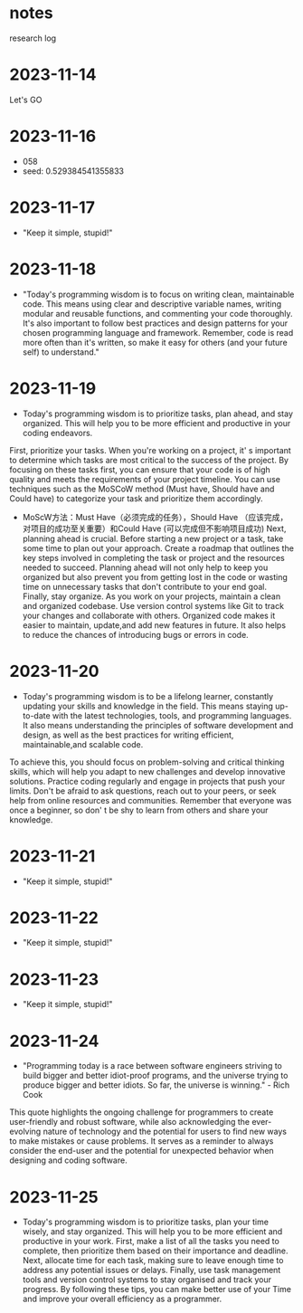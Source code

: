 # notes
research log
# 2023-11-14
Let's GO

# 2023-11-16
- 058
- seed: 0.529384541355833

# 2023-11-17
- "Keep it simple, stupid!"

# 2023-11-18
- "Today's programming wisdom is to focus on writing clean, maintainable code. This means using clear and descriptive variable names, writing modular and reusable functions, and commenting your code thoroughly. It's also important to follow best practices and design patterns for your chosen programming language and framework. Remember, code is read more often than it's written, so make it easy for others (and your future self) to understand."

# 2023-11-19
- Today's programming wisdom is to prioritize tasks, plan ahead, and stay organized. This will help you to be more efficient and productive in your coding endeavors.

First, prioritize your tasks. When you're working on a project, it' s important to determine which tasks are most critical to the success of the project. By focusing on these tasks first, you can ensure that your code is of high quality and meets the requirements of your project timeline. You can use techniques such as the MoSCoW method (Must have, Should have and Could have) to categorize your task and prioritize them accordingly. 
 - MoScW方法：Must Have（必须完成的任务），Should Have （应该完成，对项目的成功至关重要）和Could Have (可以完成但不影响项目成功)
Next, planning ahead is crucial. Before starting a new project or a task, take some time to plan out your approach. Create a roadmap that outlines the key steps involved in completing the task or project and the resources needed to succeed. Planning ahead will not only help to keep you organized but also prevent you from getting lost in the code or wasting time on unnecessary tasks that don't contribute to your end goal. Finally, stay organize. As you work on your projects, maintain a clean and organized codebase. Use version control systems like Git to track your changes and collaborate with others. Organized code makes it easier to maintain, update,and add new features in future. It also helps to reduce the chances of introducing bugs or errors in code.

# 2023-11-20
- Today's programming wisdom is to be a lifelong learner, constantly updating your skills and knowledge in the field. This means staying up-to-date with the latest technologies, tools, and programming languages. It also means understanding the principles of software development and design, as well as the best practices for writing efficient, maintainable,and scalable code.

To achieve this, you should focus on problem-solving and critical thinking skills, which will help you adapt to new challenges and develop innovative solutions. Practice coding regularly and engage in projects that push your limits. Don't be afraid to ask questions, reach out to your peers, or seek help from online resources and communities. Remember that everyone was once a beginner, so don' t be shy to learn from others and share your knowledge.

# 2023-11-21
- "Keep it simple, stupid!"

# 2023-11-22
- "Keep it simple, stupid!"

# 2023-11-23
- "Keep it simple, stupid!"

# 2023-11-24
- "Programming today is a race between software engineers striving to build bigger and better idiot-proof programs, and the universe trying to produce bigger and better idiots. So far, the universe is winning." - Rich Cook

This quote highlights the ongoing challenge for programmers to create user-friendly and robust software, while also acknowledging the ever-evolving nature of technology and the potential for users to find new ways to make mistakes or cause problems. It serves as a reminder to always consider the end-user and the potential for unexpected behavior when designing and coding software.

# 2023-11-25
- Today's programming wisdom is to prioritize tasks, plan your time wisely, and stay organized. This will help you to be more efficient and productive in your work. First, make a list of all the tasks you need to complete, then prioritize them based on their importance and deadline. Next, allocate time for each task, making sure to leave enough time to address any potential issues or delays. Finally, use task management tools and version control systems to stay organised and track your progress. By following these tips, you can make better use of your Time and improve your overall efficiency as a programmer.
